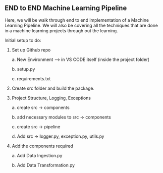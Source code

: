 ## END to END Machine Learning Pipeline 
Here, we will be walk through end to end implementation of a Machine Learning Pipeline. We will also be covering all the techniques that are done in a machine learning projects through out the learning. 

Initial setup to do:
1. Set up Github repo
   
	a. New Environment —> in VS CODE itself (inside the project folder)

	b. setup.py

	c. requirements.txt

2. Create src folder and build the package.

3. Project Structure, Logging, Exceptions
   
	a. create src -> components

	b. add necessary modules to src -> components

	c. create src -> pipeline

	d. Add src -> logger.py, exception.py, utils.py

5. Add the components required
   
	a. Add Data Ingestion.py

	b. Add Data Transformation.py
